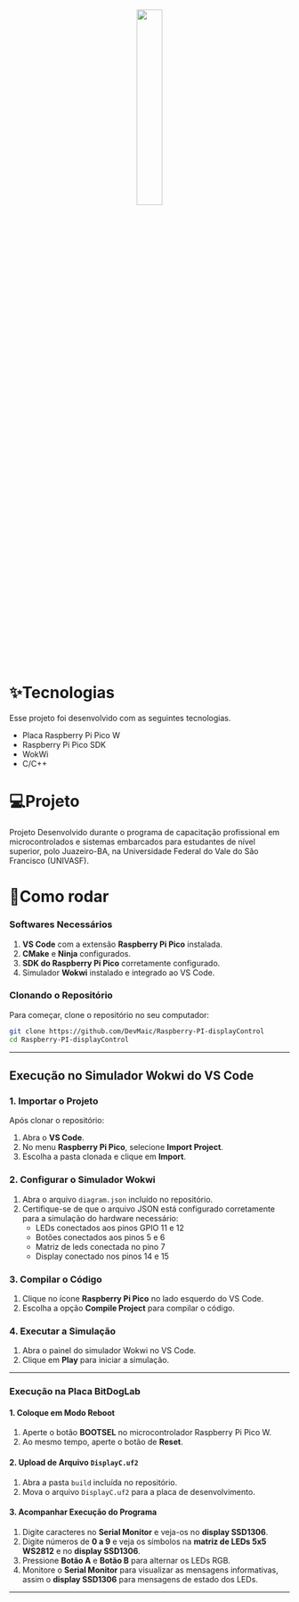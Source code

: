 <h1>
  <p align="center" width="100%">
    <img width="30%" src="https://softex.br/wp-content/uploads/2024/09/EmbarcaTech_logo_Azul-1030x428.png">
  </p>
</h1>

# ✨Tecnologias
Esse projeto foi desenvolvido com as seguintes tecnologias.
- Placa Raspberry Pi Pico W
- Raspberry Pi Pico SDK
- WokWi
- C/C++

# 💻Projeto
Projeto Desenvolvido durante o programa de capacitação profissional em microcontrolados e sistemas embarcados para estudantes de nível superior, polo Juazeiro-BA, na Universidade Federal do Vale do São Francisco (UNIVASF).

# 🚀Como rodar
### **Softwares Necessários**
1. **VS Code** com a extensão **Raspberry Pi Pico** instalada.
2. **CMake** e **Ninja** configurados.
3. **SDK do Raspberry Pi Pico** corretamente configurado.
4. Simulador **Wokwi** instalado e integrado ao VS Code.

### **Clonando o Repositório**
Para começar, clone o repositório no seu computador:
```bash
git clone https://github.com/DevMaic/Raspberry-PI-displayControl
cd Raspberry-PI-displayControl
```

---

## **Execução no Simulador Wokwi do VS Code**

### **1. Importar o Projeto**
Após clonar o repositório:
1. Abra o **VS Code**.
2. No menu **Raspberry Pi Pico**, selecione **Import Project**.
3. Escolha a pasta clonada e clique em **Import**.

### **2. Configurar o Simulador Wokwi**
1. Abra o arquivo `diagram.json` incluído no repositório.
2. Certifique-se de que o arquivo JSON está configurado corretamente para a simulação do hardware necessário:
   - LEDs conectados aos pinos GPIO 11 e 12
   - Botões conectados aos pinos 5 e 6
   - Matriz de leds conectada no pino 7
   - Display conectado nos pinos 14 e 15

### **3. Compilar o Código**
1. Clique no ícone **Raspberry Pi Pico** no lado esquerdo do VS Code.
2. Escolha a opção **Compile Project** para compilar o código.

### **4. Executar a Simulação**
1. Abra o painel do simulador Wokwi no VS Code.
2. Clique em **Play** para iniciar a simulação.

---


### **Execução na Placa BitDogLab**
#### **1. Coloque em Modo Reboot**
1. Aperte o botão **BOOTSEL** no microcontrolador Raspberry Pi Pico W.
2. Ao mesmo tempo, aperte o botão de **Reset**.
#### **2. Upload de Arquivo `DisplayC.uf2`**
1. Abra a pasta `build` incluída no repositório.
2. Mova o arquivo `DisplayC.uf2` para a placa de desenvolvimento.
#### **3. Acompanhar Execução do Programa**
1. Digite caracteres no **Serial Monitor** e veja-os no **display SSD1306**.
2. Digite números de **0 a 9** e veja os símbolos na **matriz de LEDs 5x5 WS2812** e no **display SSD1306**.
3. Pressione **Botão A** e **Botão B** para alternar os LEDs RGB.
4. Monitore o **Serial Monitor** para visualizar as mensagens informativas, assim o **display SSD1306** para mensagens de estado dos LEDs.
   
---
